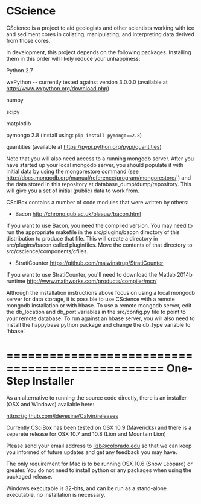 CScience
======

CScience is a project to aid geologists and other scientists working with ice and sediment cores in collating, manipulating, and interpreting data derived from those cores.

In development, this project depends on the following packages.  Installing them in this order
will likely reduce your unhappiness:

Python 2.7

wxPython -- currently tested against version 3.0.0.0 (available at http://www.wxpython.org/download.php)

numpy

scipy

matplotlib

pymongo 2.8 (install using: `pip install pymongo==2.8`)

quantities (available at https://pypi.python.org/pypi/quantities)

Note that you will also need access to a running mongodb server.
After you have started up your local mongodb server, you should populate it with initial data by 
using the mongorestore command (see http://docs.mongodb.org/manual/reference/program/mongorestore/ ) 
and the data stored in this repository at database_dump/dump/repository. This will give you a set 
of initial (public) data to work from.

CSciBox contains a number of code modules that were written by others:

- Bacon http://chrono.qub.ac.uk/blaauw/bacon.html

If you want to use Bacon, you need the compiled version.  You may need
to run the appropriate makefile in the src/plugins/bacon directory of
this distribution to produce that file.  This will create a directory 
in src/plugins/bacon called pluginfiles.  Move the contents of that directory
to src/cscience/components/cfiles.

- StratiCounter https://github.com/maiwinstrup/StratiCounter

If you want to use StratiCounter, you'll need to download the Matlab
2014b runtime http://www.mathworks.com/products/compiler/mcr/

Although the installation instructions above focus on using a local mongodb server for data storage, 
it is possible to use CScience with a remote mongodb installation or with hbase. To use a remote 
mongodb server, edit the db_location and db_port variables in the src/config.py file to point to 
your remote database. To run against an hbase server, you will also need to install the happybase 
python package and change the db_type variable to 'hbase'.


================================================
One-Step Installer
================================================

As an alternative to running the source code directly, there is an installer (OSX and Windows) available here:

https://github.com/ldevesine/Calvin/releases

Currently CSciBox has been tested on OSX 10.9 (Mavericks) and there is a separete release for OSX 10.7 and 10.8 (Lion and Mountain Lion)

Please send your email address to lizb@colorado.edu so that we can keep you informed of future updates and get any feedback you may have.

The only requirement for Mac is to be running OSX 10.6 (Snow Leopard) or greater. You do not need to install python or any packages when using the packaged release.

Windows executable is 32-bits, and can be run as a stand-alone executable, no installation is necessary.
